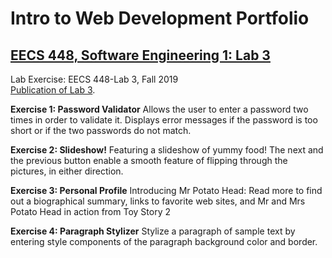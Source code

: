 Intro to Web Development Portfolio   
========================================
[EECS 448, Software Engineering 1: Lab 3](https://wiki.ittc.ku.edu/ittc_wiki/index.php/EECS448:Lab3)
---------------------------------------
Lab Exercise: EECS 448-Lab 3, Fall 2019  
[Publication of Lab 3](https://duckduckgo.com).

**Exercise 1: Password Validator**
Allows the user to enter a password two times in order to validate it. Displays error messages if the password is too short or if the two passwords do not match.

**Exercise 2: Slideshow!**
Featuring a slideshow of yummy food! The next and the previous button enable a smooth feature of flipping through the pictures, in either direction.

**Exercise 3: Personal Profile**
Introducing Mr Potato Head: Read more to find out a biographical summary, links to favorite web sites, and Mr and Mrs Potato Head in action from Toy Story 2

**Exercise 4: Paragraph Stylizer**
Stylize a paragraph of sample text by entering style components of the paragraph background color and border.
